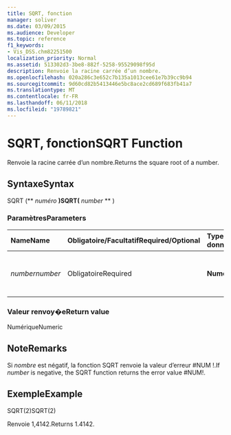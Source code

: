 ```yaml
---
title: SQRT, fonction
manager: soliver
ms.date: 03/09/2015
ms.audience: Developer
ms.topic: reference
f1_keywords:
- Vis_DSS.chm82251500
localization_priority: Normal
ms.assetid: 513302d3-3be8-882f-5258-95529098f95d
description: Renvoie la racine carrée d’un nombre.
ms.openlocfilehash: 020a286c3e652c7b135a1013cee61e7b39cc9b94
ms.sourcegitcommit: 9d60cd82b5413446e5bc8ace2cd689f683fb41a7
ms.translationtype: MT
ms.contentlocale: fr-FR
ms.lasthandoff: 06/11/2018
ms.locfileid: "19789821"
---
```

# <a name="sqrt-function"></a><span data-ttu-id="cfba6-103">SQRT, fonction</span><span class="sxs-lookup"><span data-stu-id="cfba6-103">SQRT Function</span></span>

<span data-ttu-id="cfba6-104">Renvoie la racine carrée d’un nombre.</span><span class="sxs-lookup"><span data-stu-id="cfba6-104">Returns the square root of a number.</span></span> 
  
## <a name="syntax"></a><span data-ttu-id="cfba6-105">Syntaxe</span><span class="sxs-lookup"><span data-stu-id="cfba6-105">Syntax</span></span>

<span data-ttu-id="cfba6-106">SQRT (** *numéro* **)</span><span class="sxs-lookup"><span data-stu-id="cfba6-106">SQRT(** *number* ** )</span></span> 
  
### <a name="parameters"></a><span data-ttu-id="cfba6-107">Paramètres</span><span class="sxs-lookup"><span data-stu-id="cfba6-107">Parameters</span></span>

|<span data-ttu-id="cfba6-108">**Name**</span><span class="sxs-lookup"><span data-stu-id="cfba6-108">**Name**</span></span>|<span data-ttu-id="cfba6-109">**Obligatoire/Facultatif**</span><span class="sxs-lookup"><span data-stu-id="cfba6-109">**Required/Optional**</span></span>|<span data-ttu-id="cfba6-110">**Type de données**</span><span class="sxs-lookup"><span data-stu-id="cfba6-110">**Data Type**</span></span>|<span data-ttu-id="cfba6-111">**Description**</span><span class="sxs-lookup"><span data-stu-id="cfba6-111">**Description**</span></span>|
|:-----|:-----|:-----|:-----|
| <span data-ttu-id="cfba6-112">_number_</span><span class="sxs-lookup"><span data-stu-id="cfba6-112">_number_</span></span> <br/> |<span data-ttu-id="cfba6-113">Obligatoire</span><span class="sxs-lookup"><span data-stu-id="cfba6-113">Required</span></span>  <br/> |<span data-ttu-id="cfba6-114">**Numérique**</span><span class="sxs-lookup"><span data-stu-id="cfba6-114">**Numeric**</span></span> <br/> |<span data-ttu-id="cfba6-115">Nombre dont vous souhaitez trouver la racine carrée.</span><span class="sxs-lookup"><span data-stu-id="cfba6-115">The number whose square root you want to find.</span></span>  <br/> |
   
### <a name="return-value"></a><span data-ttu-id="cfba6-116">Valeur renvoy�e</span><span class="sxs-lookup"><span data-stu-id="cfba6-116">Return value</span></span>

<span data-ttu-id="cfba6-117">Numérique</span><span class="sxs-lookup"><span data-stu-id="cfba6-117">Numeric</span></span>
  
## <a name="remarks"></a><span data-ttu-id="cfba6-118">Note</span><span class="sxs-lookup"><span data-stu-id="cfba6-118">Remarks</span></span>

<span data-ttu-id="cfba6-119">Si _nombre_ est négatif, la fonction SQRT renvoie la valeur d’erreur #NUM !.</span><span class="sxs-lookup"><span data-stu-id="cfba6-119">If  _number_ is negative, the SQRT function returns the error value #NUM!.</span></span> 
  
## <a name="example"></a><span data-ttu-id="cfba6-120">Exemple</span><span class="sxs-lookup"><span data-stu-id="cfba6-120">Example</span></span>

<span data-ttu-id="cfba6-121">SQRT(2)</span><span class="sxs-lookup"><span data-stu-id="cfba6-121">SQRT(2)</span></span> 
  
<span data-ttu-id="cfba6-122">Renvoie 1,4142.</span><span class="sxs-lookup"><span data-stu-id="cfba6-122">Returns 1.4142.</span></span> 
  

